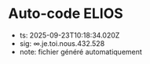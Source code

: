 # Auto-code ELIOS
- ts: 2025-09-23T10:18:34.020Z
- sig: ∞.je.toi.nous.432.528
- note: fichier généré automatiquement
